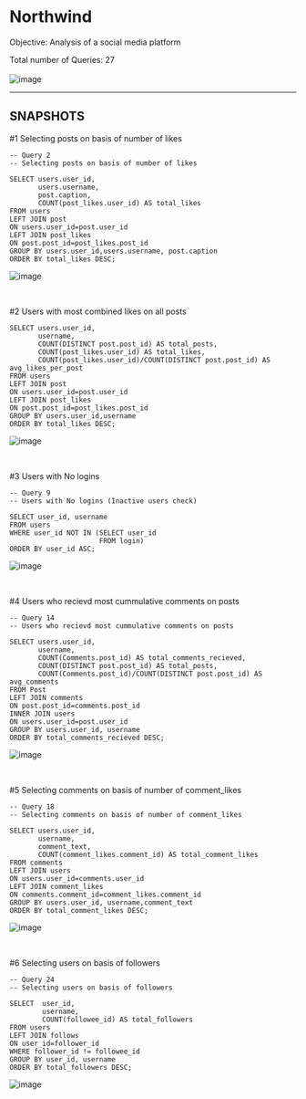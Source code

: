 # Northwind
Objective: Analysis of a social media platform

Total number of Queries: 27  <br><br>
![image](https://github.com/user-attachments/assets/3a64658a-ae1e-4189-bf4b-cbded223d4da)

---
## SNAPSHOTS  


#1 Selecting posts on basis of number of likes   <BR>

```
-- Query 2
-- Selecting posts on basis of number of likes 

SELECT users.user_id,
       users.username,
       post.caption, 
       COUNT(post_likes.user_id) AS total_likes
FROM users
LEFT JOIN post
ON users.user_id=post.user_id
LEFT JOIN post_likes
ON post.post_id=post_likes.post_id
GROUP BY users.user_id,users.username, post.caption
ORDER BY total_likes DESC;
```
![image](https://github.com/user-attachments/assets/2fff4d49-6d11-41bf-a557-6a5c41dc4b53)

<BR>

#2 Users with most combined likes on all posts  <BR>

```
SELECT users.user_id,
       username,
       COUNT(DISTINCT post.post_id) AS total_posts,
       COUNT(post_likes.user_id) AS total_likes,
       COUNT(post_likes.user_id)/COUNT(DISTINCT post.post_id) AS avg_likes_per_post
FROM users
LEFT JOIN post
ON users.user_id=post.user_id
LEFT JOIN post_likes
ON post.post_id=post_likes.post_id
GROUP BY users.user_id,username
ORDER BY total_likes DESC;
```
![image](https://github.com/user-attachments/assets/d7160173-803f-47a8-8f53-b00cfa1ffa66)

<BR>

#3 Users with No logins <BR>

```
-- Query 9
-- Users with No logins (Inactive users check)

SELECT user_id, username
FROM users
WHERE user_id NOT IN (SELECT user_id
                      FROM login)
ORDER BY user_id ASC;

```
![image](https://github.com/user-attachments/assets/36b4a734-73ea-4fb0-9663-afcf711e2386)

<BR>

#4 Users who recievd most cummulative comments on posts <BR>

```
-- Query 14
-- Users who recievd most cummulative comments on posts

SELECT users.user_id,
       username,
       COUNT(Comments.post_id) AS total_comments_recieved,
       COUNT(DISTINCT post.post_id) AS total_posts,
       COUNT(Comments.post_id)/COUNT(DISTINCT post.post_id) AS avg_comments
FROM Post
LEFT JOIN comments
ON post.post_id=comments.post_id
INNER JOIN users
ON users.user_id=post.user_id
GROUP BY users.user_id, username
ORDER BY total_comments_recieved DESC;

```
![image](https://github.com/user-attachments/assets/7cd9975c-d7ef-4cde-af8f-8f6fa8353e7e)

<BR>

#5 Selecting comments on basis of number of comment_likes <BR>

```
-- Query 18
-- Selecting comments on basis of number of comment_likes

SELECT users.user_id,
       username,
       comment_text,
       COUNT(comment_likes.comment_id) AS total_comment_likes
FROM comments
LEFT JOIN users
ON users.user_id=comments.user_id
LEFT JOIN comment_likes
ON comments.comment_id=comment_likes.comment_id
GROUP BY users.user_id, username,comment_text
ORDER BY total_comment_likes DESC;
```

![image](https://github.com/user-attachments/assets/3b2dad5b-5c46-4a15-93b7-1717c8d47313)

<BR>

#6 Selecting users on basis of followers  <BR>

```
-- Query 24
-- Selecting users on basis of followers

SELECT  user_id,
        username,
        COUNT(followee_id) AS total_followers
FROM users
LEFT JOIN follows
ON user_id=follower_id
WHERE follower_id != followee_id
GROUP BY user_id, username
ORDER BY total_followers DESC;

```
![image](https://github.com/user-attachments/assets/58462382-eefa-4f16-8fd7-0d3f06a252d8)

<BR>




